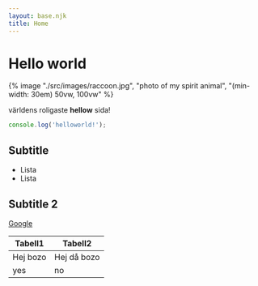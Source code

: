 ```yaml
---
layout: base.njk
title: Home
---
```


# Hello world

{% image "./src/images/raccoon.jpg", "photo of my spirit animal", "(min-width: 30em) 50vw, 100vw" %}

världens roligaste **hellow** sida!

```js
console.log('helloworld!');
```

## Subtitle

* Lista
* Lista

## Subtitle 2

[Google](https://cdn.discordapp.com/attachments/764150645174960178/1023944557815136266/unknown.png)

|   Tabell1   |    Tabell2    |
|-------------|---------------|
|  Hej bozo   |  Hej då bozo  |
|     yes     |      no       |